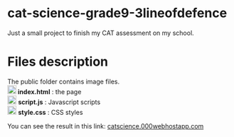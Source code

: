 # cat-science-grade9-3lineofdefence
Just a small project to finish my CAT assessment on my school.

# Files description
The public folder contains image files. <br/>
<img width="20" src="https://upload.wikimedia.org/wikipedia/commons/6/61/HTML5_logo_and_wordmark.svg" /><b> index.html</b> : the page <br/>
<img width="20" src="https://upload.wikimedia.org/wikipedia/commons/9/99/Unofficial_JavaScript_logo_2.svg"/> <b> script.js</b> : Javascript scripts <br/>
<img width="20" src="https://upload.wikimedia.org/wikipedia/commons/d/d5/CSS3_logo_and_wordmark.svg"/> <b> style.css</b> : CSS styles <br/>

You can see the result in this link: <a href="https://catscience.000webhostapp.com/">catscience.000webhostapp.com</a>
